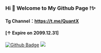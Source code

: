 ### Hi 👋 Welcome to My Github Page !✨
#### Tg Channel：https://t.me/QuantX 
#### [↑ Expire on 2099.12.31]

[![Github Badge](https://img.shields.io/badge/-Github-232323?style=flat-square&logo=Github&logoColor=white&link=https://github.com/WSL33099)](https://github.com/WSL33099)
![](https://visitor-badge.glitch.me/badge?page_id=WSL33099)  
